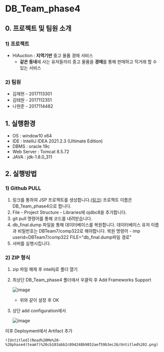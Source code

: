 # DB_Team_phase4

## 0. 프로젝트 및 팀원 소개

### 1) 프로젝트

- HiAuction : **지역기반** 중고 물품 경매 서비스
    - **같은 동네**에 사는 유저들끼리 중고 물품을 **경매**를 통해 판매하고 직거래 할 수 있는 서비스

### 2) 팀원

- 김재현 - 2017113301
- 김태원 - 2017112351
- 나현준 - 2017114482

## 1. 실행환경


- OS : window10 x64
- IDE : IntelliJ IDEA 2021.2.3 (Ultimate Edition)
- DBMS : oracle 19c
- Web Server : Tomcat 8.5.72
- JAVA : jdk-1.8.0_311

## 2. 실행방법

### 1) Github PULL

1. 링크를 통하여 JSP 프로젝트를 생성합니다.([링크](https://velog.io/@ruddms936/IntelliJ%EB%A1%9C-JSP-%ED%94%84%EB%A1%9C%EC%A0%9D%ED%8A%B8-%EC%83%9D%EC%84%B1))
프로젝트 이름은 DB_Team_phase4으로 합니다.
2. File - Project Structure - Libraries에 ojdbc8을 추가합니다.
3. git pull 명령어를 통해 코드를 내려받습니다.
4. db_final.dump 파일을 통해 데이터베이스를 복원합니다.
데이터베이스 유저 이름과 비밀번호는 DBTeam7/comp322로 해야합니다.
복원 명령어 - imp userid=DBTeam7/comp322 FILE="db_final.dump파일 경로"
5. 서버를 실행시킵니다.

### 2) ZIP 형식


1. zip 파일 해제 후 intellij로 폴더 열기
2. 최상단 DB_Team_phase4 폴더에서 우클릭 후 Add Frameworks Support
    
    ![image](https://user-images.githubusercontent.com/33050476/144109065-4651a883-92fe-4d1a-9198-37f60a602892.png)
    
    - 위와 같이 설정 후 OK
3. 상단 add configuration에서

    ![image](https://user-images.githubusercontent.com/33050476/144109210-5a0db5b8-7d0a-4652-ad6d-a4600228ff26.png)

이후 Deployment에서 Artifact 추가

    ![Untitled](Read%20Me%20-%20phase4(team7)%20cb103abb2c094248b9852aef59b3ec26/Untitled%202.png)
